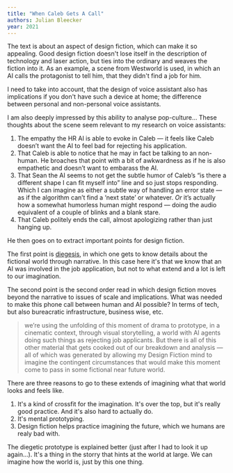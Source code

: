 ```yaml
---
title: "When Caleb Gets A Call"
authors: Julian Bleecker
year: 2021
---
```


The text is about an aspect of design fiction, which can make it so appealing. Good design fiction doesn't lose itself in the description of technology and laser action, but ties into the ordinary and weaves the fiction into it. As an example, a scene from Westworld is used, in which an AI calls the protagonist to tell him, that they didn't find a job for him.

I need to take into account, that the design of voice assistant also has implications if you don't have such a device at home; the difference between personal and non-personal voice assistants.

I am also deeply impressed by this ability to analyse pop-culture... These thoughts about the scene seem relevant to my research on voice assistants:

1.  The empathy the HR AI is able to evoke in Caleb — it feels like Caleb doesn’t want the AI to feel bad for rejecting his application.
2.  That Caleb is able to notice that he may in fact be talking to an non-human. He broaches that point with a bit of awkwardness as if he is also empathetic and doesn’t want to embarass the AI.
3.  That Sean the AI seems to not get the subtle humor of Caleb’s “is there a different shape I can fit myself into” line and so just stops responding. Which I can imagine as either a subtle way of handling an error state — as if the algorithm can’t find a ‘next state’ or whatever. _Or_ it’s actually how a somewhat humorless human might respond — doing the audio equivalent of a couple of blinks and a blank stare.
4.  That Caleb politely ends the call, almost apologizing rather than just hanging up.

He then goes on to extract important points for design fiction.

The first point is [diegesis](https://en.wikipedia.org/wiki/Diegesis), in which one gets to know details about the fictional world through narrative. In this case here it's that we know that an AI was involved in the job application, but not to what extend and a lot is left to our imagination.

The second point is the second order read in which design fiction moves beyond the narrative to issues of scale and implications. What was needed to make this phone call between human and AI possible? In terms of tech, but also bureacratic infrastructure, business wise, etc. 

> we’re using the unfolding of this moment of drama to prototype, in a cinematic context, through visual storytelling, a world with AI agents doing such things as rejecting job applicants. But there is all of this other material that gets cooked out of our breakdown and analysis — all of which was generated by allowing my Design Fiction mind to imagine the contingent circumstances that would make this moment come to pass in some fictional near future world.

There are three reasons to go to these extends of imagining what that world looks and feels like.

1. It's a kind of crossfit for the imagination. It's over the top, but it's really good practice. And it's also hard to actually do.
2. It's mental prototyping.
3. Design fiction helps practice imagining the future, which we humans are realy bad with.

The diegetic prototype is explained better (just after I had to look it up again...). It's a thing in the storry that hints at the world at large. We can imagine how the world is, just by this one thing. 